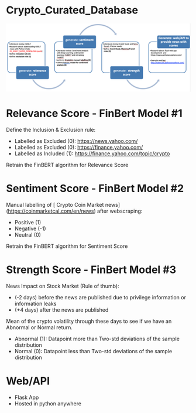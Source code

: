 # Crypto_Curated_Database


![Overview](assets/overview.png)



# Relevance Score - FinBert Model #1
Define the Inclusion & Exclusion rule:
- Labelled as Excluded (0): https://news.yahoo.com/
- Labelled as Excluded (0): https://finance.yahoo.com/
- Labelled as Included (1): https://finance.yahoo.com/topic/crypto

Retrain the FinBERT algorithm for Relevance Score


# Sentiment Score - FinBert Model #2
Manual labelling of [ Crypto Coin Market news] (https://coinmarketcal.com/en/news) after webscraping:
- Positive (1)
- Negative (-1)
- Neutral (0)

Retrain the FinBERT algorithm for Sentiment Score

# Strength Score - FinBert Model #3
News Impact on Stock Market (Rule of thumb):
- (-2 days) before the news are published due to privilege information or information leaks
- (+4 days) after the news are published

Mean of the crypto volatility through these days to see if we have an Abnormal or Normal return.
- Abnormal (1): Datapoint more than Two-std deviations of the sample distribution
- Normal (0): Datapoint less than Two-std deviations of the sample distribution

# Web/API

- Flask App
- Hosted in python anywhere
